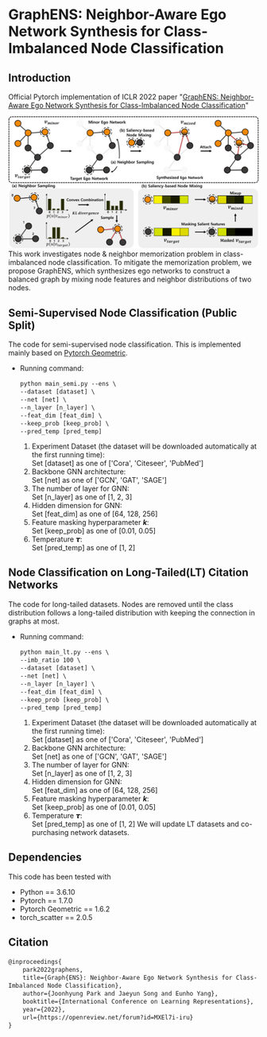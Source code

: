 # GraphENS: Neighbor-Aware Ego Network Synthesis for Class-Imbalanced Node Classification

## Introduction

Official Pytorch implementation of ICLR 2022 paper "[GraphENS: Neighbor-Aware Ego Network Synthesis for Class-Imbalanced Node Classification](https://openreview.net/forum?id=MXEl7i-iru)"

![Overview Figure](figures/Conceptfig.png)
This work investigates node & neighbor memorization problem in class-imbalanced node classification.
To mitigate the memorization problem, we propose GraphENS, which synthesizes ego networks to construct a balanced graph by mixing node features and neighbor distributions of two nodes.

## Semi-Supervised Node Classification (Public Split)

The code for semi-supervised node classification. 
This is implemented mainly based on [Pytorch Geometric](https://github.com/rusty1s/pytorch_geometric).

- Running command:
  ```
  python main_semi.py --ens \
  --dataset [dataset] \
  --net [net] \
  --n_layer [n_layer] \
  --feat_dim [feat_dim] \
  --keep_prob [keep_prob] \
  --pred_temp [pred_temp]
  ```
  1. Experiment Dataset (the dataset will be downloaded automatically at the first running time):\
       Set [dataset] as one of ['Cora', 'Citeseer', 'PubMed']
  2. Backbone GNN architecture:\
       Set [net] as one of ['GCN', 'GAT', 'SAGE']
  3. The number of layer for GNN:\
       Set [n_layer] as one of [1, 2, 3]
  5. Hidden dimension for GNN:\
       Set [feat_dim] as one of [64, 128, 256]
  7. Feature masking hyperparameter ***k***:\
       Set [keep_prob] as one of [0.01, 0.05]
  6. Temperature 𝞽:\
       Set [pred_temp] as one of [1, 2]

## Node Classification on Long-Tailed(LT) Citation Networks

The code for long-tailed datasets. 
Nodes are removed until the class distribution follows a long-tailed distribution with
keeping the connection in graphs at most. 


- Running command:
  ```
  python main_lt.py --ens \
  --imb_ratio 100 \
  --dataset [dataset] \
  --net [net] \
  --n_layer [n_layer] \
  --feat_dim [feat_dim] \
  --keep_prob [keep_prob] \
  --pred_temp [pred_temp]
  ```
  1. Experiment Dataset (the dataset will be downloaded automatically at the first running time):\
       Set [dataset] as one of ['Cora', 'Citeseer', 'PubMed']
  2. Backbone GNN architecture:\
       Set [net] as one of ['GCN', 'GAT', 'SAGE']
  3. The number of layer for GNN:\
       Set [n_layer] as one of [1, 2, 3]
  5. Hidden dimension for GNN:\
       Set [feat_dim] as one of [64, 128, 256]
  7. Feature masking hyperparameter ***k***:\
       Set [keep_prob] as one of [0.01, 0.05]
  6. Temperature 𝞽:\
       Set [pred_temp] as one of [1, 2]
We will update LT datasets and co-purchasing network datasets.

## Dependencies
This code has been tested with 
- Python == 3.6.10
- Pytorch == 1.7.0
- Pytorch Geometric == 1.6.2
- torch_scatter == 2.0.5

## Citation
```
@inproceedings{
    park2022graphens,
    title={Graph{ENS}: Neighbor-Aware Ego Network Synthesis for Class-Imbalanced Node Classification},
    author={Joonhyung Park and Jaeyun Song and Eunho Yang},
    booktitle={International Conference on Learning Representations},
    year={2022},
    url={https://openreview.net/forum?id=MXEl7i-iru}
}
```
